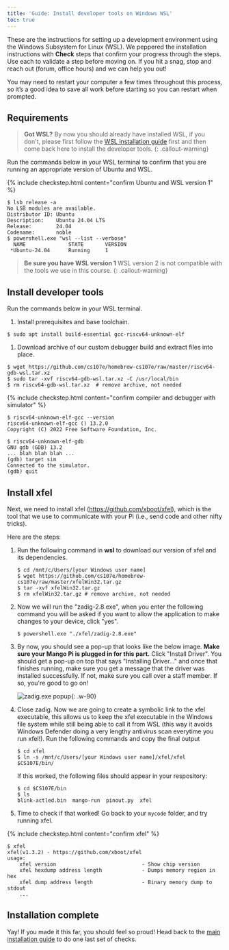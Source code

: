 ```yaml
---
title: 'Guide: Install developer tools on Windows WSL'
toc: true
---
```


<script>
$().ready(function() {
    var elems = document.getElementsByClassName('language-console');
    for (const elem of elems) elem.className += ' console-ubuntu';
});
</script>

These are the instructions for setting up a development environment using the Windows Subsystem for Linux (WSL). We peppered the installation instructions with <i class="fa fa-check-square-o fa-lg"></i> __Check__ steps that confirm your progress through the steps. Use each to validate a step before moving on.  If you hit a snag, stop and reach out (forum, office hours) and we can help you out!

You may need to restart your computer a few times throughout this process, so it’s a good idea to save all work before starting so you can restart when prompted.

## Requirements
> __Got WSL?__ By now you should already have installed WSL, if you don't, please first follow the [WSL installation guide](../wsl-setup) first and then come back here to install the developer tools.
{: .callout-warning}

Run the commands below in your WSL terminal to confirm that you are running an appropriate version of Ubuntu and WSL.

{% include checkstep.html content="confirm Ubuntu and WSL version 1" %}
```console
$ lsb_release -a
No LSB modules are available.
Distributor ID: Ubuntu
Description:    Ubuntu 24.04 LTS
Release:        24.04
Codename:       noble
$ powershell.exe "wsl --list --verbose"
  NAME              STATE       VERSION
 *Ubuntu-24.04      Running     1
```
> __Be sure you have WSL version 1__
> WSL version 2 is not compatible with the tools we use in this course.
{: .callout-warning}

## Install developer tools
Run the commands below in your WSL terminal.

1. Install prerequisites and base toolchain.
```console
$ sudo apt install build-essential gcc-riscv64-unknown-elf
```

1. Download archive of our custom debugger build and extract files into place.
```console
$ wget https://github.com/cs107e/homebrew-cs107e/raw/master/riscv64-gdb-wsl.tar.xz
$ sudo tar -xvf riscv64-gdb-wsl.tar.xz -C /usr/local/bin
$ rm riscv64-gdb-wsl.tar.xz  # remove archive, not needed
```

{% include checkstep.html content="confirm compiler and debugger with simulator" %}
```console
$ riscv64-unknown-elf-gcc --version
riscv64-unknown-elf-gcc () 13.2.0
Copyright (C) 2022 Free Software Foundation, Inc.
```

```console?prompt=(gdb),$
$ riscv64-unknown-elf-gdb
GNU gdb (GDB) 13.2
... blah blah blah ...
(gdb) target sim
Connected to the simulator.
(gdb) quit
```
## Install xfel

Next, we need to install xfel (<https://github.com/xboot/xfel>), which is the tool that we use to communicate with your Pi (i.e., send code and other nifty tricks).

Here are the steps:

1. Run the following command in **wsl** to download our version of xfel and its dependencies.
    ```console 
    $ cd /mnt/c/Users/[your Windows user name]
    $ wget https://github.com/cs107e/homebrew-cs107e/raw/master/xfelWin32.tar.gz
    $ tar -xvf xfelWin32.tar.gz
    $ rm xfelWin32.tar.gz # remove archive, not needed
    ```
2. Now we will run the "zadig-2.8.exe", when you enter the following command you will be asked if you want to allow the application to make changes to your device, click "yes".
    ```console
    $ powershell.exe "./xfel/zadig-2.8.exe"
    ```

4. By now, you should see a pop-up that looks like the below image. **Make sure your Mango Pi is plugged in for this part.** Click "Install Driver". You should get a pop-up on top that says "Installing Driver..." and once that finishes running, make sure you get a message that the driver was installed successfully. If not, make sure you call over a staff member. If so, you're good to go on!

    ![zadig.exe popup](../images/zadig.png){: .w-90}

5. Close zadig. Now we are going to create a symbolic link to the xfel executable, this allows us to keep the xfel executable in the Windows file system while still being able to call it from WSL (this way it avoids Windows Defender doing a very lengthy antivirus scan everytime you run xfel!). Run the following commands and copy the final output 
    ```console
    $ cd xfel 
    $ ln -s /mnt/c/Users/[your Windows user name]/xfel/xfel $CS107E/bin/ 
    ```

    If this worked, the following files should appear in your respository:
    ```console
    $ cd $CS107E/bin
    $ ls
    blink-actled.bin  mango-run  pinout.py  xfel
    ```

8. Time to check if that worked! Go back to your `mycode` folder, and try running xfel.

{% include checkstep.html content="confirm xfel" %}

```console
$ xfel
xfel(v1.3.2) - https://github.com/xboot/xfel
usage:
    xfel version                            - Show chip version
    xfel hexdump address length             - Dumps memory region in hex
    xfel dump address length                - Binary memory dump to stdout
    ...
```

## Installation complete

Yay! If you made it this far, you should feel so proud! Head back to the [main installation guide](../devtools) to do one last set of checks.
